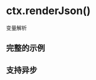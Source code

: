 # ctx.renderJson()

变量解析

## 完整的示例

<code src="./full.tsx"></code>

## 支持异步

<code src="./index.tsx"></code>

